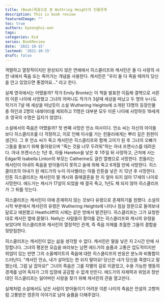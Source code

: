 ```yaml
---
title: (Book)죽음으로 본 Wuthring Height의 인물관계
description: This is book review
featuredImage: ""
toc: true
authors: byeonghui-won
tags:
categories: Kid
series: BookReview
date: '2021-10-15'
lastmod: '2021-10-15'
draft: false
---
```


격렬하고 열정적이지만 완성되지 않은 연애에서 히스클리프와 캐서린은 둘 다 사랑의 사전 내에서 죽음 또는 죽어가는 개념을 사용한다. 캐서린은 "우리 둘 다 죽을 때까지 당신을 안고 있었으면 좋겠어요..." 라고 한다. 

실제 영국에서는 어땠을까? 작가 Emily Bronte는 이 책을 발표한 이듬해 결핵으로 서른의 이른 나이에 사망했고 그녀의 어머니도 작가가 3살때 세상을 떠났고 두 명의 누나도 작가가 7살 때 세상을 떠났듯이 소설 Wuthering Heights에 소개된 13명의 등장인물 중 하인과 2명의 내레이터를 제외하고 11명은 대부분 모두 이른 나이에 사망하듯 19세게 초 영국의 수명은 길지가 않았다. 

소설에서의 죽음은 어땠을까? 첫 번째 사망은 언쇼 여사이다. 언쇼 씨는 자신의 아이들보다 히스클리프를 더 걱정하고, 이로 인해 이사를 가는 힌들리에게는 뿌리 깊은 원한이 생긴다. 그 후 언쇼 씨가 죽고 캐서린은 히스클리프와 함께 고아가 된 후 그녀의 오빠가 그들을 돌보기 위해 돌아왔으며 "죽는 것을 너무 두려워"하는 아내 프랜시스를 데려온다. 아내 프랜시스는 1년 후, 아들 Hareton을 낳은 후 1주일 뒤 사망하고, 근처에 사는 Edgar와 Isabella Linton의 부모는 Catherine도 걸린 열병으로 사망한다. 힌들리는 캐서린이 아내의 죽음을 받아들이지 못하고 술에 취해 죽고 6개월 만에 사망한다. 히스클리프의 아내가 된 에드가의 누이 이사벨라는 아들 린튼을 낳은 지 12년 후 사망한다. 린튼 히스클리프는 캐서린의 딸 캐시와 중매결혼을 한 지 얼마 되지 않아 17세의 나이로 사망한다. 에드가는 캐시가 17살이 되었을 때 결국 죽고, 1년도 채 되지 않아 히스클리프가 그 뒤를 잇는다. 

히스클리프는 캐서린이 아예 존재하지 않는 것보다 유령으로 존재하기를 원했다. 소설의 시작 부분에서 캐서린의 유령은 Wuthering Heights에 나타나 침실 창문으로 들여보내달로고 애원했고 Heathcliff의 시체는 같은 방에서 발견된다. 히스클리프는 그가 요청한 대로 캐서린 옆에 묻혔다. Nelly는 사람들이 황야를 걷는 히스클리프와 캐시의 유령을 보았다며 히스클리프와 캐서린의 열정적인 관계, 즉 죽음 자체를 초월한 그들의 결합을 뒷받침한다. 

히스클리프는 캐서린이 없는 삶을 생각할 수 없다. 캐서린은 딸을 낳은 지 2시간 만에 사망합니다. 그녀의 평온한 모습을 바라보는 남편 에드가의 슬픔과 고통은 압도적이지만 위엄이 있는 반면 그의 소울메이트의 죽음에 대한 히스클리프의 반응은 분노와 비통함이 드러난다. "캐서린 언쇼, 내가 살아있는 한 쉬지 말아요! 당신은 내가 당신을 죽였다고 말했는데, 그럼 날 잡아요!" 그녀의 죽음은 그를 자멸의 길로 이끌었고, 수용 가능한 행동의 경계를 넘어 독자가 그의 입장에 공감할 수 없게 만든다. 에드가의 자제력과 위엄과 정반대인 히스클리프는 잃어버린 사랑을 찾기 위해 캐서린의 관을 열고만다.

실제처럼 소설에서도 남은 사람이 받아들이기 어려운 이른 나이의 죽음은 전설의 고향처럼 고통받은 영혼의 이야기로 남아 슬픔을 더해주었다.
